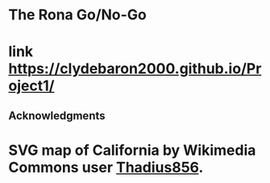 
# The Rona Go/No-Go
# link https://clydebaron2000.github.io/Project1/

## Acknowledgments
# SVG map of California by Wikimedia Commons user [Thadius856](https://commons.wikimedia.org/wiki/User:Thadius856).